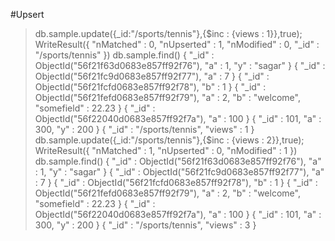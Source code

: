 #Upsert
> db.sample.update({_id:"/sports/tennis"},{$inc : {views : 1}},true);
WriteResult({
	"nMatched" : 0,
	"nUpserted" : 1,
	"nModified" : 0,
	"_id" : "/sports/tennis"
})
> db.sample.find()
{ "_id" : ObjectId("56f21f63d0683e857ff92f76"), "a" : 1, "y" : "sagar" }
{ "_id" : ObjectId("56f21fc9d0683e857ff92f77"), "a" : 7 }
{ "_id" : ObjectId("56f21fcfd0683e857ff92f78"), "b" : 1 }
{ "_id" : ObjectId("56f21fefd0683e857ff92f79"), "a" : 2, "b" : "welcome", "somefield" : 22.23 }
{ "_id" : ObjectId("56f22040d0683e857ff92f7a"), "a" : 100 }
{ "_id" : 101, "a" : 300, "y" : 200 }
{ "_id" : "/sports/tennis", "views" : 1 }
> db.sample.update({_id:"/sports/tennis"},{$inc : {views : 2}},true);
WriteResult({ "nMatched" : 1, "nUpserted" : 0, "nModified" : 1 })
> db.sample.find()
{ "_id" : ObjectId("56f21f63d0683e857ff92f76"), "a" : 1, "y" : "sagar" }
{ "_id" : ObjectId("56f21fc9d0683e857ff92f77"), "a" : 7 }
{ "_id" : ObjectId("56f21fcfd0683e857ff92f78"), "b" : 1 }
{ "_id" : ObjectId("56f21fefd0683e857ff92f79"), "a" : 2, "b" : "welcome", "somefield" : 22.23 }
{ "_id" : ObjectId("56f22040d0683e857ff92f7a"), "a" : 100 }
{ "_id" : 101, "a" : 300, "y" : 200 }
{ "_id" : "/sports/tennis", "views" : 3 }


